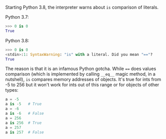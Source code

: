 Starting Python 3.8, the interpreter warns about `is` comparison of literals.

Python 3.7:

```python
>>> 0 is 0
True
```

Python 3.8:

```python
>>> 0 is 0
<stdin>:1: SyntaxWarning: "is" with a literal. Did you mean "=="?
True
```

The reason is that it is an infamous Python gotcha. While `==` does values comparison (which is implemented by calling `__eq__` magic method, in a nutshell), `is` compares memory addresses of objects. It's true for ints from -5 to 256 but it won't work for ints out of this range or for objects of other types:

```python
a = -5
a is -5   # True
a = -6
a is -6   # False
a = 256
a is 256  # True
a = 257
a is 257  # False
```
